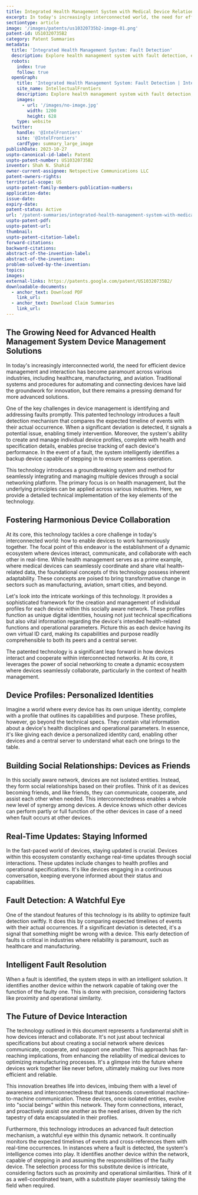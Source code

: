 ```yaml
---
title: Integrated Health Management System with Medical Device Relationships and Fault Detection
excerpt: In today's increasingly interconnected world, the need for efficient device management and interaction has become paramount across various industries, including healthcare, manufacturing, and aviation.
sectiontype: article
image: '/images/patents/us10320735b2-image-01.png'
patent-id: US10320735B2
category: Patent Summaries
metadata:
  title: 'Integrated Health Management System: Fault Detection'
  description: Explore health management system with fault detection, enabling seamless device interaction and advanced fault resolution in interconnected networks.
  robots:
    index: true
    follow: true
  openGraph:
    title: 'Integrated Health Management System: Fault Detection | IntellectualFrontiers'
    site_name: IntellectualFrontiers
    description: Explore health management system with fault detection, enabling seamless device interaction and advanced fault resolution in interconnected networks.
    images:
      - url: '/images/no-image.jpg'
        width: 1200
        height: 628
    type: website
  twitter:
    handle: '@IntelFrontiers'
    site: '@IntelFrontiers'
    cardType: summary_large_image
publishDate: 2023-10-27
uspto-canonical-id-label: Patent
uspto-patent-number: US10320735B2
inventor: Shah N. Shahid
owner-current-assignee: Netspective Communications LLC
patent-owners-rights:
territorial-scope: US
uspto-patent-family-members-publication-numbers:
application-date:
issue-date:
expiry-date:
patent-status: Active
url: '/patent-summaries/integrated-health-management-system-with-medical-device-relationships-and-fault-detection'
uspto-patent-pdf:
uspto-patent-url:
thumbnail:
uspto-patent-citation-label:
forward-citations:
backward-citations:
abstract-of-the-invention-label:
abstract-of-the-invention:
problem-solved-by-the-invention:
topics:
images:
external-links: https://patents.google.com/patent/US10320735B2/
downloadable-documents:
  - anchor_text: Download PDF
    link_url:
  - anchor_text: Download Claim Summaries
    link_url:
---
```


## The Growing Need for Advanced Health Management System Device Management Solutions

In today's increasingly interconnected world, the need for efficient device management and interaction has become paramount across various industries, including healthcare, manufacturing, and aviation. Traditional systems and procedures for automating and connecting devices have laid the groundwork for innovation, but there remains a pressing demand for more advanced solutions.

One of the key challenges in device management is identifying and addressing faults promptly. This patented technology introduces a fault detection mechanism that compares the expected timeline of events with their actual occurrence. When a significant deviation is detected, it signals a potential issue, enabling timely intervention. Moreover, the system's ability to create and manage individual device profiles, complete with health and specification details, enables precise tracking of each device's performance. In the event of a fault, the system intelligently identifies a backup device capable of stepping in to ensure seamless operation.

This technology introduces a groundbreaking system and method for seamlessly integrating and managing multiple devices through a social networking platform. The primary focus is on health management, but the underlying principles can be applied across various industries. Here, we provide a detailed technical implementation of the key elements of the technology.

## Fostering Harmonious Device Collaboration

At its core, this technology tackles a core challenge in today's interconnected world: how to enable devices to work harmoniously together. The focal point of this endeavor is the establishment of a dynamic ecosystem where devices interact, communicate, and collaborate with each other in real-time. While health management serves as a prime example, where medical devices can seamlessly coordinate and share vital health-related data, the foundational concepts of this technology possess inherent adaptability. These concepts are poised to bring transformative change in sectors such as manufacturing, aviation, smart cities, and beyond.

Let's look into the intricate workings of this technology. It provides a sophisticated framework for the creation and management of individual profiles for each device within this socially aware network. These profiles function as unique digital identities, housing not just technical specifications but also vital information regarding the device's intended health-related functions and operational parameters. Picture this as each device having its own virtual ID card, making its capabilities and purpose readily comprehensible to both its peers and a central server.

The patented technology is a significant leap forward in how devices interact and cooperate within interconnected networks. At its core, it leverages the power of social networking to create a dynamic ecosystem where devices seamlessly collaborate, particularly in the context of health management.

## Device Profiles: Personalized Identities

Imagine a world where every device has its own unique identity, complete with a profile that outlines its capabilities and purpose. These profiles, however, go beyond the technical specs. They contain vital information about a device's health disciplines and operational parameters. In essence, it's like giving each device a personalized identity card, enabling other devices and a central server to understand what each one brings to the table.

## Building Social Relationships: Devices as Friends

In this socially aware network, devices are not isolated entities. Instead, they form social relationships based on their profiles. Think of it as devices becoming friends, and like friends, they can communicate, cooperate, and assist each other when needed. This interconnectedness enables a whole new level of synergy among devices. A device knows which other devices can perform partly or full function of the other devices in case of a need when fault occurs at other devices.

## Real-Time Updates: Staying Informed

In the fast-paced world of devices, staying updated is crucial. Devices within this ecosystem constantly exchange real-time updates through social interactions. These updates include changes to health profiles and operational specifications. It's like devices engaging in a continuous conversation, keeping everyone informed about their status and capabilities.

## Fault Detection: A Watchful Eye

One of the standout features of this technology is its ability to optimize fault detection swiftly. It does this by comparing expected timelines of events with their actual occurrences. If a significant deviation is detected, it's a signal that something might be wrong with a device. This early detection of faults is critical in industries where reliability is paramount, such as healthcare and manufacturing.

## Intelligent Fault Resolution

When a fault is identified, the system steps in with an intelligent solution. It identifies another device within the network capable of taking over the function of the faulty one. This is done with precision, considering factors like proximity and operational similarity.

## The Future of Device Interaction

The technology outlined in this document represents a fundamental shift in how devices interact and collaborate. It's not just about technical specifications but about creating a social network where devices communicate, cooperate, and support one another. This approach has far-reaching implications, from enhancing the reliability of medical devices to optimizing manufacturing processes. It's a glimpse into the future where devices work together like never before, ultimately making our lives more efficient and reliable.

This innovation breathes life into devices, imbuing them with a level of awareness and interconnectedness that transcends conventional machine-to-machine communication. These devices, once isolated entities, evolve into "social beings" within this network. They form connections, interact, and proactively assist one another as the need arises, driven by the rich tapestry of data encapsulated in their profiles.

Furthermore, this technology introduces an advanced fault detection mechanism, a watchful eye within this dynamic network. It continually monitors the expected timelines of events and cross-references them with real-time occurrences. In instances where a fault is detected, the system's intelligence comes into play. It identifies another device within the network, capable of stepping in and assuming the responsibilities of the faulty device. The selection process for this substitute device is intricate, considering factors such as proximity and operational similarities. Think of it as a well-coordinated team, with a substitute player seamlessly taking the field when required.
